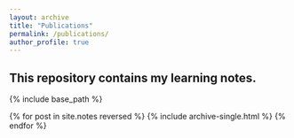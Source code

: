 ```yaml
---
layout: archive
title: "Publications"
permalink: /publications/
author_profile: true
---
```

This repository contains my learning notes.
---
{% include base_path %}

{% for post in site.notes reversed %}
  {% include archive-single.html %}
{% endfor %}

